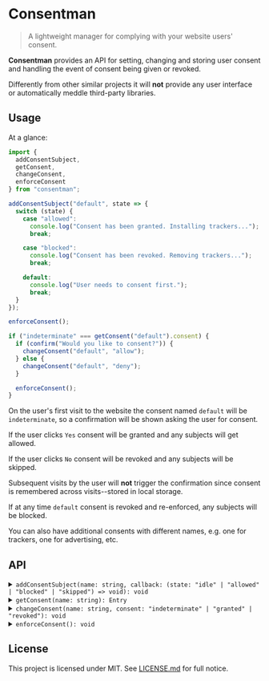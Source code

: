 # Consentman

> A lightweight manager for complying with your website users' consent.

**Consentman** provides an API for setting, changing and storing user consent and handling the event of consent being given or revoked.

Differently from other similar projects it will **not** provide any user interface or automatically meddle third-party libraries.

## Usage

At a glance:

```js
import {
  addConsentSubject,
  getConsent,
  changeConsent,
  enforceConsent
} from "consentman";

addConsentSubject("default", state => {
  switch (state) {
    case "allowed":
      console.log("Consent has been granted. Installing trackers...");
      break;

    case "blocked":
      console.log("Consent has been revoked. Removing trackers...");
      break;

    default:
      console.log("User needs to consent first.");
      break;
  }
});

enforceConsent();

if ("indeterminate" === getConsent("default").consent) {
  if (confirm("Would you like to consent?")) {
    changeConsent("default", "allow");
  } else {
    changeConsent("default", "deny");
  }

  enforceConsent();
}
```

On the user's first visit to the website the consent named `default` will be `indeterminate`, so a confirmation will be shown asking the user for consent.

If the user clicks `Yes` consent will be granted and any subjects will get allowed.

If the user clicks `No` consent will be revoked and any subjects will be skipped.

Subsequent visits by the user will **not** trigger the confirmation since consent is remembered across visits--stored in local storage.

If at any time `default` consent is revoked and re-enforced, any subjects will be blocked.

You can also have additional consents with different names, e.g. one for trackers, one for advertising, etc.

## API

<details>
  <summary>
    <code>addConsentSubject(name: string, callback: (state: "idle" | "allowed" | "blocked" | "skipped") => void): void</code>
  </summary>
  <p>Push new consent subject to the registry. A consent subject is a state machine that updates whenever <code>enforceConsent</code> is called. The next state depends on whether a consent of same name has been granted or revoked. Possible states are <code>"idle"</code>, <code>"allowed"</code>, <code>"blocked"</code> or <code>"skipped"</code>.</p>
</details>

<details>
  <summary>
    <code>getConsent(name: string): Entry</code>
  </summary>
  <p>Return current consent entry with a given <code>name</code>. A consent entry has the following interface:</p>
  <dl>
    <dt>name</dt>
    <dd>A string identifier.</dd>
    <dt>date</dt>
    <dd>Timestamp for when consent was last changed.</dd>
    <dt>consent</dt>
    <dd>The current consent policy. Either <code>"indeterminate"</code>, <code>"granted"</code> or <code>"revoked"</code>.</dd>
  </dl>
</details>

<details>
  <summary>
    <code>changeConsent(name: string, consent: "indeterminate" | "granted" | "revoked"): void</code>
  </summary>
  <p>Update existing consent entry or create new one and save to storage.</p>
</details>

<details>
  <summary>
    <code>enforceConsent(): void</code>
  </summary>
  <p>Walk over registered consent subjects and update their states.</p>
</details>

## License

This project is licensed under MIT. See [LICENSE.md](LICENSE.md) for full notice.
